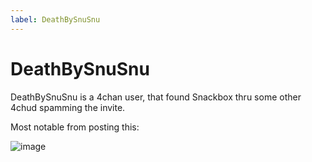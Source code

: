 ```yaml
---
label: DeathBySnuSnu
---
```


# DeathBySnuSnu

DeathBySnuSnu is a 4chan user, that found Snackbox thru some other 4chud spamming the invite.

Most notable from posting this:

![image](https://user-images.githubusercontent.com/78981416/230075333-32c7f031-5110-4410-a432-c63e54c46ec4.png)
